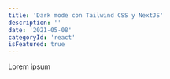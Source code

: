```yaml
---
title: 'Dark mode con Tailwind CSS y NextJS'
description: ''
date: '2021-05-08'
categoryId: 'react'
isFeatured: true
---
```

Lorem ipsum